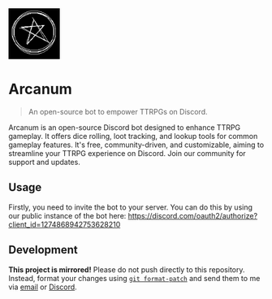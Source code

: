 <img src="avatar.png" height="100">

# Arcanum

> An open-source bot to empower TTRPGs on Discord.

Arcanum is an open-source Discord bot designed to enhance TTRPG gameplay. It offers dice rolling, loot tracking, and lookup tools for common gameplay features. It's free, community-driven, and customizable, aiming to streamline your TTRPG experience on Discord. Join our community for support and updates.

## Usage

Firstly, you need to invite the bot to your server. You can do this by using our public instance of the bot here: https://discord.com/oauth2/authorize?client_id=1274868942753628210

## Development

**This project is mirrored!** Please do not push directly to this repository. Instead, format your changes using [`git format-patch`](https://git-scm.com/docs/git-format-patch) and send them to me via [email](mailto:git@zue.dev) or [Discord](https://discord.com/users/723361818940276736).
